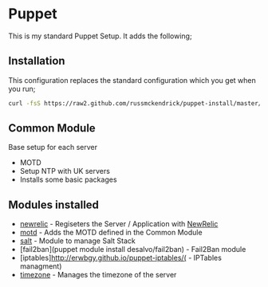 # Puppet
This is my standard Puppet Setup. It adds the following;

## Installation
This configuration replaces the standard configuration which you get when you run;

```bash
curl -fsS https://raw2.github.com/russmckendrick/puppet-install/master/install | bash
```

## Common Module
Base setup for each server

* MOTD  
* Setup NTP with UK servers
* Installs some basic packages

## Modules installed

* [newrelic](https://github.com/fsalum/puppet-newrelic) - Regiseters the Server / Application with [NewRelic](http://newrelic.com)
* [motd](https://github.com/saz/puppet-motd) - Adds the MOTD defined in the Common Module
* [salt](https://github.com/maxchk/puppet-salt) - Module to manage Salt Stack
* [fail2ban](puppet module install desalvo/fail2ban) - Fail2Ban module
* [iptables]http://erwbgy.github.io/puppet-iptables/( - IPTables managment)
* [timezone](https://github.com/BashtonLtd/puppet-timezone) - Manages the timezone of the server
